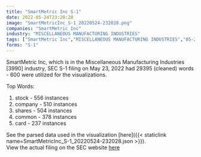 ```yaml
---
title: "SmartMetric Inc S-1"
date: 2022-05-24T23:20:28
image: "SmartMetricInc_S-1_20220524-232028.png"
companies: "SmartMetric Inc"
industry: "MISCELLANEOUS MANUFACTURING INDUSTRIES"
tags: ["SmartMetric Inc","MISCELLANEOUS MANUFACTURING INDUSTRIES","05-23-2022","S-1"]
forms: "S-1"
---
```

SmartMetric Inc, which is in the Miscellaneous Manufacturing Industries [3990] industry, SEC S-1 filing on May 23, 2022 had 29395 (cleaned) words - 600 were utilized for the visualizations.

Top Words:
1. stock - 556 instances
2. company - 510 instances
3. shares - 504 instances
4. common - 378 instances
5. card - 237 instances


See the parsed data used in the visualization [here]({{< staticlink name=SmartMetricInc_S-1_20220524-232028.json >}}).  
View the actual filing on the SEC website [here](https://www.sec.gov/Archives/edgar/data/1301991/0001829126-22-011719.txt)